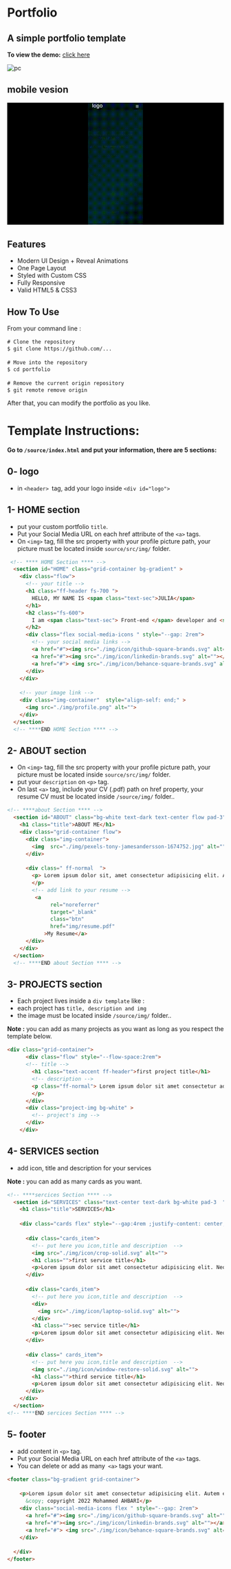 # Portfolio

## A simple portfolio template

**To view the demo:** [click here](https://ahbari-m.github.io/Portfolio_template/)

![pc](./demo/portfolio.gif)

## mobile vesion 

![mobile](./demo/portfolio-mobile.gif)

## Features

- Modern UI Design + Reveal Animations
- One Page Layout
- Styled with Custom CSS
- Fully Responsive
- Valid HTML5 & CSS3

## How To Use

From your command line :

```
# Clone the repository
$ git clone https://github.com/...

# Move into the repository
$ cd portfolio

# Remove the current origin repository
$ git remote remove origin
```

After that, you can modify the portfolio as you like.

# Template Instructions:


**Go to `/source/index.html` and put your information, there are 5 sections:**

## 0- logo

- in `<header> `tag, add your logo inside `<div id="logo">`

## 1- HOME section

- put your custom portfolio `title`.
- Put your Social Media URL on each href attribute of the `<a>` tags.
- On `<img>` tag, fill the src property with your profile picture path, your picture must be located inside `source/src/img/` folder.

```html
 <!-- **** HOME Section **** -->
  <section id="HOME" class="grid-container bg-gradient" >
    <div class="flow">
      <!-- your title -->
      <h1 class="ff-header fs-700 ">
        HELLO, MY NAME IS <span class="text-sec">JULIA</span>
      </h1>
      <h2 class="fs-600">
        I am <span class="text-sec"> Front-end </span> developer and <span class="text-sec"> UI/UX   </span>Designer
      </h2>
      <div class="flex social-media-icons " style="--gap: 2rem">
        <!-- your social media links -->
        <a href="#"><img src="./img/icon/github-square-brands.svg" alt=""></a>
        <a href="#"><img src="./img/icon/linkedin-brands.svg" alt=""></a>
        <a href="#"> <img src="./img/icon/behance-square-brands.svg" alt=""></a>
      </div>
    </div>

    <!-- your image link -->
    <div class="img-container"  style="align-self: end;" >
      <img src="./img/profile.png" alt="">
    </div>
  </section>
  <!-- ****END HOME Section **** -->
```

## 2- ABOUT section

- On `<img>` tag, fill the src property with your profile picture path, your picture must be located inside `source/src/img/` folder.
- put your `description` on `<p>` tag.
- On last `<a>` tag, include your CV (.pdf) path on href property, your resume CV must be located inside `/source/img/` folder..

```html
<!-- ****about Section **** -->
  <section id="ABOUT" class="bg-white text-dark text-center flow pad-3">
    <h1 class="title">ABOUT ME</h1>
    <div class="grid-container flow">
      <div class="img-container">
        <img  src="./img/pexels-tony-jamesandersson-1674752.jpg" alt="">
      </div>

      <div class=" ff-normal  ">
        <p> Lorem ipsum dolor sit, amet consectetur adipisicing elit. Ad consequatur laudantium optio recusandae mollitia voluptate velit magni autem cupiditate. Aliquid dolorem sit laudantium fuga, autem natus magnam molestias consequuntur, non et accusantium? Quam consequuntur voluptatibus incidunt maiores consectetur harum ab minima, provident commodi distinctio corporis reprehenderit, officia sit deleniti excepturi molestias hic animi eos. Reiciendis facilis at voluptates possimus voluptatem.
        </p>
        <!-- add link to your resume -->
         <a
              rel="noreferrer"
              target="_blank"
              class="btn"
              href="img/resume.pdf"
            >My Resume</a>
      </div>
    </div>
  </section>
  <!-- ****END about Section **** -->

```

## 3- PROJECTS section

- Each project lives inside a `div template` like :
- each project has `title, description and img`
- the image must be located inside `/source/img/` folder..

**Note :** you can add as many projects as you want as long as you respect the template below.  

```html
<div class="grid-container">
      <div class="flow" style="--flow-space:2rem">
      <!-- title -->
        <h1 class="text-accent ff-header">first project title</h1>
        <!-- description -->
        <p class="ff-normal"> Lorem ipsum dolor sit amet consectetur adipisicing elit. Iste autem velit cumque dignissimos voluptate, sit ipsum atque totam cum doloribus similique, eos libero, natus vero molestias minima nesciunt laborum excepturi minus fuga debitis veritatis dolore iure asperiores? Non dignissimos neque laboriosam est nulla iusto reiciendis fuga maxime, nisi molestiae beatae error! Sequi consectetur vitae necessitatibus ipsum minus molestias mollitia nisi, eos harum unde cumque! Ducimus maxime dicta nisi minima sequi.
        </p>
      </div>
      <div class="project-img bg-white" >
        <!-- project's img -->
      </div>
    </div>
```

## 4- SERVICES section

- add icon, title and description for your services

**Note :**  you can add as many cards as you want.

```html
<!-- ****sercices Section **** -->
  <section id="SERVICES" class="text-center text-dark bg-white pad-3  " >
    <h1 class="title">SERVICES</h1>

    <div class="cards flex" style="--gap:4rem ;justify-content: center;">

      <div class="cards_item">
        <!-- put here you icon,title and description  -->
        <img src="./img/icon/crop-solid.svg" alt="">
        <h1 class="">first service title</h1>
        <p>Lorem ipsum dolor sit amet consectetur adipisicing elit. Neque modi ipsum cupiditate? In, temporibus dicta quia quae accusantium minus omnis!</p>
      </div>

      <div class="cards_item">
        <!-- put here you icon,title and description  -->
        <div>
          <img src="./img/icon/laptop-solid.svg" alt="">
        </div>
        <h1 class="">sec service title</h1>
        <p>Lorem ipsum dolor sit amet consectetur adipisicing elit. Neque modi ipsum cupiditate? In, temporibus dicta quia quae accusantium minus omnis!</p>
      </div>

      <div class=" cards_item">
        <!-- put here you icon,title and description  -->
        <img src="./img/icon/window-restore-solid.svg" alt="">
        <h1 class="">third service title</h1>
        <p>Lorem ipsum dolor sit amet consectetur adipisicing elit. Neque modi ipsum cupiditate? In, temporibus dicta quia quae accusantium minus omnis!</p>
      </div>
    </div>
  </section>
<!-- ****END sercices Section **** -->

```

## 5- footer

- add content in `<p>` tag.
- Put your Social Media URL on each href attribute of the `<a>` tags.
- You can delete or add as many` <a>` tags your want.


```html 
<footer class="bg-gradient grid-container">

    <p>Lorem ipsum dolor sit amet consectetur adipisicing elit. Autem est repellat at eaque architecto similique numquam cupiditate! <br><br><br>
      &copy; copyright 2022 Mohammed AHBARI</p>
    <div class="social-media-icons flex " style="--gap: 2rem">
      <a href="#"><img src="./img/icon/github-square-brands.svg" alt=""></a>
      <a href="#"><img src="./img/icon/linkedin-brands.svg" alt=""></a>
      <a href="#"> <img src="./img/icon/behance-square-brands.svg" alt=""></a>
    </div>
    
  </div>
</footer>
```
